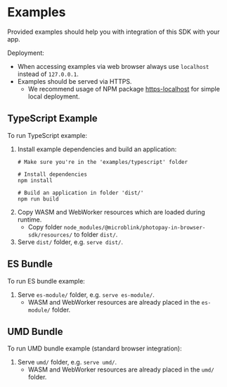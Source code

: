 # Examples

Provided examples should help you with integration of this SDK with your app.

Deployment:

* When accessing examples via web browser always use `localhost` instead of `127.0.0.1`.
* Examples should be served via HTTPS.
    * We recommend usage of NPM package [https-localhost](https://www.npmjs.com/package/https-localhost) for simple local deployment.

## TypeScript Example

To run TypeScript example:

1. Install example dependencies and build an application:
    ```
    # Make sure you're in the 'examples/typescript' folder

    # Install dependencies
    npm install

    # Build an application in folder 'dist/'
    npm run build
    ```
2. Copy WASM and WebWorker resources which are loaded during runtime.
    * Copy folder `node_modules/@microblink/photopay-in-browser-sdk/resources/` to folder `dist/`.
3. Serve `dist/` folder, e.g. `serve dist/`.

## ES Bundle

To run ES bundle example:

1. Serve `es-module/` folder, e.g. `serve es-module/`.
    * WASM and WebWorker resources are already placed in the `es-module/` folder.

## UMD Bundle

To run UMD bundle example (standard browser integration):

1. Serve `umd/` folder, e.g. `serve umd/`.
    * WASM and WebWorker resources are already placed in the `umd/` folder.
